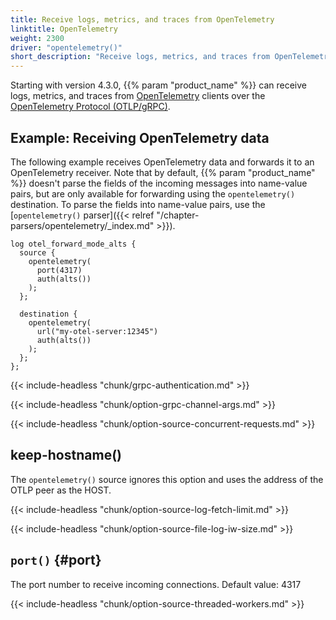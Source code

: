 ```yaml
---
title: Receive logs, metrics, and traces from OpenTelemetry
linktitle: OpenTelemetry
weight: 2300
driver: "opentelemetry()"
short_description: "Receive logs, metrics, and traces from OpenTelemetry clients over the OpenTelemetry Protocol (OTLP/gRPC)"
---
```

<!-- This file is under the copyright of Axoflow, and licensed under Apache License 2.0, except for using the Axoflow and AxoSyslog trademarks. -->

Starting with version 4.3.0, {{% param "product_name" %}} can receive logs, metrics, and traces from [OpenTelemetry](https://opentelemetry.io/) clients over the [OpenTelemetry Protocol (OTLP/gRPC)](https://opentelemetry.io/docs/specs/otlp/).

## Example: Receiving OpenTelemetry data

The following example receives OpenTelemetry data and forwards it to an OpenTelemetry receiver. Note that by default, {{% param "product_name" %}} doesn't parse the fields of the incoming messages into name-value pairs, but are only available for forwarding using the `opentelemetry()` destination. To parse the fields into name-value pairs, use the [`opentelemetry()` parser]({{< relref "/chapter-parsers/opentelemetry/_index.md" >}}).

```shell
log otel_forward_mode_alts {
  source {
    opentelemetry(
      port(4317)
      auth(alts())
    );
  };

  destination {
    opentelemetry(
      url("my-otel-server:12345")
      auth(alts())
    );
  };
};
```

{{< include-headless "chunk/grpc-authentication.md" >}}

{{< include-headless "chunk/option-grpc-channel-args.md" >}}

{{< include-headless "chunk/option-source-concurrent-requests.md" >}}

## keep-hostname()

The `opentelemetry()` source ignores this option and uses the address of the OTLP peer as the HOST.

{{< include-headless "chunk/option-source-log-fetch-limit.md" >}}

{{< include-headless "chunk/option-source-file-log-iw-size.md" >}}

## `port()` {#port}

The port number to receive incoming connections. Default value: 4317

{{< include-headless "chunk/option-source-threaded-workers.md" >}}

<!-- FIXME xinclude other common options
 threaded_source_driver_option -->